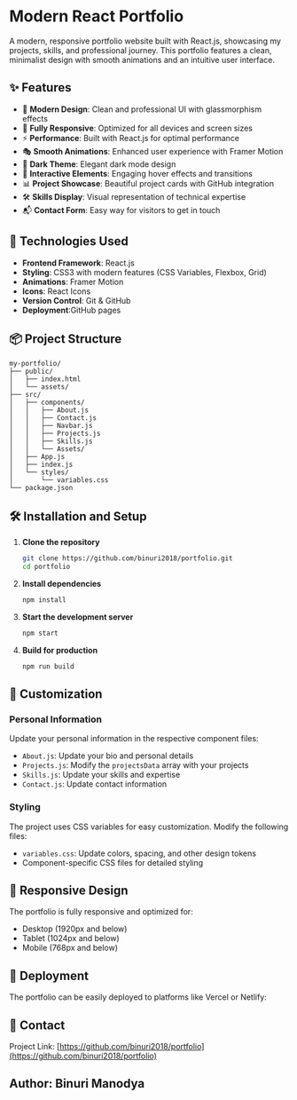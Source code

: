 # Modern React Portfolio

A modern, responsive portfolio website built with React.js, showcasing my projects, skills, and professional journey. This portfolio features a clean, minimalist design with smooth animations and an intuitive user interface.

## ✨ Features

- 🎨 **Modern Design**: Clean and professional UI with glassmorphism effects
- 📱 **Fully Responsive**: Optimized for all devices and screen sizes
- ⚡ **Performance**: Built with React.js for optimal performance
- 🎭 **Smooth Animations**: Enhanced user experience with Framer Motion
- 🌙 **Dark Theme**: Elegant dark mode design
- 🎯 **Interactive Elements**: Engaging hover effects and transitions
- 📊 **Project Showcase**: Beautiful project cards with GitHub integration
- 🛠️ **Skills Display**: Visual representation of technical expertise
- 📬 **Contact Form**: Easy way for visitors to get in touch

## 🚀 Technologies Used

- **Frontend Framework**: React.js
- **Styling**: CSS3 with modern features (CSS Variables, Flexbox, Grid)
- **Animations**: Framer Motion
- **Icons**: React Icons
- **Version Control**: Git & GitHub
- **Deployment**:GitHub pages

## 📦 Project Structure

```
my-portfolio/
├── public/
│   ├── index.html
│   └── assets/
├── src/
│   ├── components/
│   │   ├── About.js
│   │   ├── Contact.js
│   │   ├── Navbar.js
│   │   ├── Projects.js
│   │   ├── Skills.js
│   │   └── Assets/
│   ├── App.js
│   ├── index.js
│   └── styles/
│       └── variables.css
└── package.json
```

## 🛠️ Installation and Setup

1. **Clone the repository**
   ```bash
   git clone https://github.com/binuri2018/portfolio.git
   cd portfolio
   ```

2. **Install dependencies**
   ```bash
   npm install
   ```

3. **Start the development server**
   ```bash
   npm start
   ```

4. **Build for production**
   ```bash
   npm run build
   ```

## 🎨 Customization

### Personal Information
Update your personal information in the respective component files:
- `About.js`: Update your bio and personal details
- `Projects.js`: Modify the `projectsData` array with your projects
- `Skills.js`: Update your skills and expertise
- `Contact.js`: Update contact information

### Styling
The project uses CSS variables for easy customization. Modify the following files:
- `variables.css`: Update colors, spacing, and other design tokens
- Component-specific CSS files for detailed styling

## 📱 Responsive Design

The portfolio is fully responsive and optimized for:
- Desktop (1920px and below)
- Tablet (1024px and below)
- Mobile (768px and below)

## 🚀 Deployment

The portfolio can be easily deployed to platforms like Vercel or Netlify:

## 👤 Contact

Project Link: [https://github.com/binuri2018/portfolio](https://github.com/binuri2018/portfolio)

**Author**: Binuri Manodya 
---

